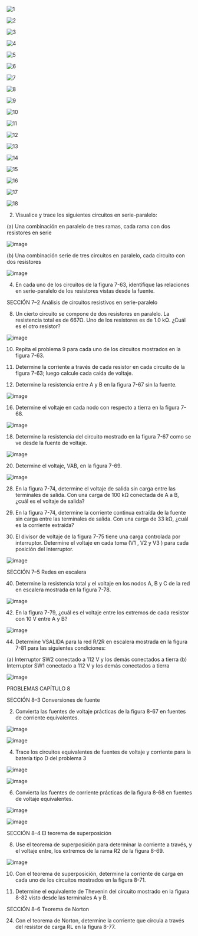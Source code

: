 ![1](https://user-images.githubusercontent.com/116693260/206773795-e95c103f-fa9e-42d3-a866-a8de897ab22a.jpg)

![2](https://user-images.githubusercontent.com/116693260/206773800-2cf6de3d-2daa-4f29-accc-6b2b2bb60515.jpg)

![3](https://user-images.githubusercontent.com/116693260/206773806-2b2d78f8-5899-452f-88a7-101a152566ea.jpg)

![4](https://user-images.githubusercontent.com/116693260/206773810-f42aef74-dd45-44ca-b9db-ca727f1ac93e.jpg)

![5](https://user-images.githubusercontent.com/116693260/206773816-e245d945-0d27-4d8c-a9b0-987542b8ade9.jpg)

![6](https://user-images.githubusercontent.com/116693260/206773818-8f825b29-1cdd-4ca0-98a0-48bf2e81e4e5.jpg)

![7](https://user-images.githubusercontent.com/116693260/206773824-cf1d56ea-3fe1-4a17-8cb3-d889461737a7.jpg)

![8](https://user-images.githubusercontent.com/116693260/206773826-dffd4fc2-284c-4cd2-8dfa-4eb0ad549d50.jpg)

![9](https://user-images.githubusercontent.com/116693260/206773831-1c8dee8f-dfaf-430b-9180-56e803360749.jpg)

![10](https://user-images.githubusercontent.com/116693260/206773835-751d64f0-95d1-44e0-a05d-dbdd3a48597e.jpg)

![11](https://user-images.githubusercontent.com/116693260/206773840-dbf24639-9c2e-47c6-9ae1-7022ede944df.jpg)

![12](https://user-images.githubusercontent.com/116693260/206773842-77378d4d-b038-479a-9891-129ea60762cc.jpg)

![13](https://user-images.githubusercontent.com/116693260/206773848-6951c081-7a48-4fe8-9a18-b12fb277365a.jpg)

![14](https://user-images.githubusercontent.com/116693260/206773851-c525f61f-3556-41c2-8a01-e28d8211ab8c.jpg)

![15](https://user-images.githubusercontent.com/116693260/206773855-258f9fc1-1244-42fd-855a-8dfd97000165.jpg)

![16](https://user-images.githubusercontent.com/116693260/206773858-f0dc41d4-1cfe-4846-92fe-7b44ff1747fe.jpg)

![17](https://user-images.githubusercontent.com/116693260/206773865-41ab6ffd-888b-44f6-b04f-2ca9d845b568.jpg)

![18](https://user-images.githubusercontent.com/116693260/206773868-bc113c71-3dfe-4215-b1ef-73d2a17f4a95.jpg)

  2. Visualice y trace los siguientes circuitos en serie-paralelo:
  
  (a) Una combinación en paralelo de tres ramas, cada rama con dos resistores en serie
  
  ![image](https://user-images.githubusercontent.com/116693260/205915051-3784cf29-83c2-4a9c-8b79-cc613bce38ee.png)

  (b) Una combinación serie de tres circuitos en paralelo, cada circuito con dos resistores
  
  ![image](https://user-images.githubusercontent.com/116693260/205919497-412d0a42-53bb-400d-a3a4-65482770039a.png)

  4. En cada uno de los circuitos de la figura 7-63, identifique las relaciones en serie-paralelo de los resistores vistas desde la fuente.
  
  SECCIÓN 7–2 Análisis de circuitos resistivos en serie-paralelo
  
  8. Un cierto circuito se compone de dos resistores en paralelo. La resistencia total es de 667Ω. Uno de los resistores es de 1.0 kΩ. ¿Cuál es el otro resistor? 
  
  ![image](https://user-images.githubusercontent.com/116693260/205928142-e40e0f95-0483-4f4a-9d8a-5822acf993b5.png)

  10. Repita el problema 9 para cada uno de los circuitos mostrados en la figura 7-63.
  
  12. Determine la corriente a través de cada resistor en cada circuito de la figura 7-63; luego calcule cada
caída de voltaje.

  14. Determine la resistencia entre A y B en la figura 7-67 sin la fuente.
  
  ![image](https://user-images.githubusercontent.com/116693260/205959622-f4660431-9f9f-4238-bd2c-0176bbc25b00.png)

  16. Determine el voltaje en cada nodo con respecto a tierra en la figura 7-68.

  ![image](https://user-images.githubusercontent.com/116693260/205959414-2fe38a6c-9c02-4daf-84f0-d74f7174f726.png)

  18. Determine la resistencia del circuito mostrado en la figura 7-67 como se ve desde la fuente de voltaje.
  
  ![image](https://user-images.githubusercontent.com/116693260/205959622-f4660431-9f9f-4238-bd2c-0176bbc25b00.png)
  
  20. Determine el voltaje, VAB, en la figura 7-69.
  
  ![image](https://user-images.githubusercontent.com/116693260/205973652-465000b8-ec0a-4b43-bf4e-489a66f12f86.png)
  
  28. En la figura 7-74, determine el voltaje de salida sin carga entre las terminales de salida. Con una carga de 100 kΩ conectada de A a B, ¿cuál es el voltaje de salida? 

  30. En la figura 7-74, determine la corriente continua extraída de la fuente sin carga entre las terminales de salida. Con una carga de 33 kΩ, ¿cuál es la corriente extraída? 
  
  32. El divisor de voltaje de la figura 7-75 tiene una carga controlada por interruptor. Determine el voltaje en cada toma (V1 , V2 y V3 ) para cada posición del interruptor. 
  
  ![image](https://user-images.githubusercontent.com/116693260/206041314-4234e817-a65a-47c9-a729-39a0e7d9891a.png)

  SECCIÓN 7–5 Redes en escalera 
  
  40. Determine la resistencia total y el voltaje en los nodos A, B y C de la red en escalera mostrada en la figura 7-78.

  ![image](https://user-images.githubusercontent.com/116693260/206177997-7b828724-b98e-4b01-9821-e61c33eb0518.png)
  
  42. En la figura 7-79, ¿cuál es el voltaje entre los extremos de cada resistor con 10 V entre A y B?
  
  ![image](https://user-images.githubusercontent.com/116693260/206217893-3034f317-3bfc-493f-aeab-276a01a3a5c2.png)

  44. Determine VSALIDA para la red R/2R en escalera mostrada en la figura 7-81 para las siguientes condiciones: 

  (a) Interruptor SW2 conectado a 112 V y los demás conectados a tierra 
  (b) Interruptor SW1 conectado a 112 V y los demás conectados a tierra
  
  ![image](https://user-images.githubusercontent.com/116693260/206286028-bba9ac0c-304b-4e7f-ade6-96e56a16c8d5.png)

  PROBLEMAS CAPÍTULO 8
  
  SECCIÓN 8–3 Conversiones de fuente 

  2. Convierta las fuentes de voltaje prácticas de la figura 8-67 en fuentes de corriente equivalentes. 

  ![image](https://user-images.githubusercontent.com/116693260/206360768-98c137e9-5c78-4c1b-874b-72647af6e000.png)
  
  ![image](https://user-images.githubusercontent.com/116693260/206360445-a03dd635-2cca-4471-8878-2cc12ed6343d.png)

  4. Trace los circuitos equivalentes de fuentes de voltaje y corriente para la batería tipo D del problema 3

  ![image](https://user-images.githubusercontent.com/116693260/206360495-a451afaf-41d6-4f7b-9e4b-ead0e2ef0d26.png)

  ![image](https://user-images.githubusercontent.com/116693260/206360523-f481a804-21e0-4e0e-ba6d-243762600c88.png)

  6. Convierta las fuentes de corriente prácticas de la figura 8-68 en fuentes de voltaje equivalentes. 

  ![image](https://user-images.githubusercontent.com/116693260/206360639-5e560f8d-a5c8-4690-9a95-89348e8cc579.png)

  ![image](https://user-images.githubusercontent.com/116693260/206360672-f9c345dc-c377-44f7-a0b1-e23f697ea560.png)
  
  SECCIÓN 8–4 El teorema de superposición 

  8. Use el teorema de superposición para determinar la corriente a través, y el voltaje entre, los extremos de la rama R2 de la figura 8-69.

  ![image](https://user-images.githubusercontent.com/116693260/206360287-e7ec3851-110d-43e0-899e-ca4a237d3205.png)

  10. Con el teorema de superposición, determine la corriente de carga en cada uno de los circuitos mostrados en la figura 8-71. 
  
  22. Determine el equivalente de Thevenin del circuito mostrado en la figura 8-82 visto desde las terminales A y B. 
  
  SECCIÓN 8–6 Teorema de Norton

  24. Con el teorema de Norton, determine la corriente que circula a través del resistor de carga RL en la figura 8-77.


